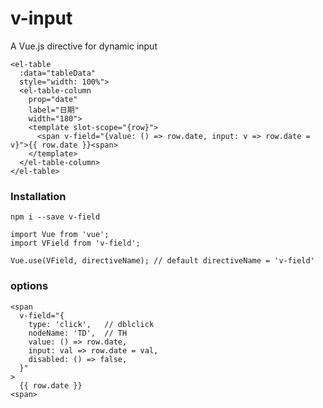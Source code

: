 # v-input  
A Vue.js directive for dynamic input  

``` 
<el-table
  :data="tableData"
  style="width: 100%">
  <el-table-column
    prop="date"
    label="日期"
    width="180">
    <template slot-scope="{row}">
      <span v-field="{value: () => row.date, input: v => row.date = v}">{{ row.date }}<span>
    </template>
  </el-table-column>
</el-table>
```

### Installation  
```
npm i --save v-field
```

```
import Vue from 'vue';
import VField from 'v-field';

Vue.use(VField, directiveName); // default directiveName = 'v-field'

```
### options

```
<span
  v-field="{
    type: 'click',   // dblclick
    nodeName: 'TD',  // TH
    value: () => row.date, 
    input: val => row.date = val,
    disabled: () => false, 
  }"
>
  {{ row.date }}
<span>
```

